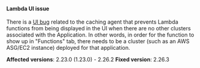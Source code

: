 #### Lambda UI issue

There is a [UI bug](https://github.com/spinnaker/spinnaker/issues/6271) related to the caching agent that prevents Lambda functions from being displayed in the UI when there are no other clusters associated with the Application.  In other words, in order for the function to show up in "Functions" tab, there needs to be a cluster (such as an AWS ASG/EC2 instance) deployed for that application.

**Affected versions**: 2.23.0 (1.23.0) - 2.26.2
**Fixed version**: 2.26.3
